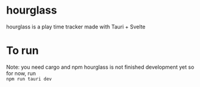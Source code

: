 # hourglass
hourglass is a play time tracker made with Tauri + Svelte

# To run
Note: you need cargo and npm
hourglass is not finished development yet so for now, run <br>
`npm run tauri dev`<br>
